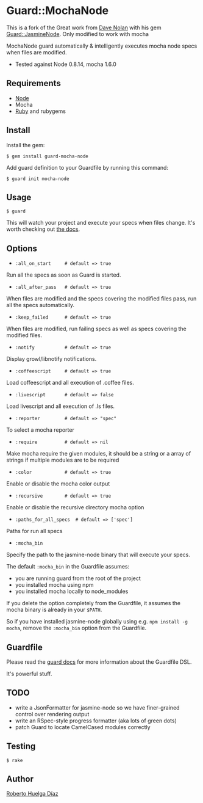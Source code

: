 Guard::MochaNode
==================

This is a fork of the Great work from [Dave Nolan](https://github.com/textgoeshere)
with his gem [Guard::JasmineNode](https://github.com/guard/guard-jasmine-node).
Only modified to work with mocha


MochaNode guard automatically & intelligently executes mocha node specs when files are modified.


* Tested against Node 0.8.14, mocha 1.6.0

Requirements
------------

* [Node](http://nodejs.org/)
* Mocha
* [Ruby](http://ruby-lang.org) and rubygems

Install
-------

Install the gem:

    $ gem install guard-mocha-node

Add guard definition to your Guardfile by running this command:

    $ guard init mocha-node

Usage
-----

    $ guard

This will watch your project and execute your specs when files
change. It's worth checking out [the docs](https://github.com/guard/guard#readme).

Options
-------

* `:all_on_start     # default => true`

Run all the specs as soon as Guard is started.

* `:all_after_pass   # default => true`

When files are modified and the specs covering the modified files
pass, run all the specs automatically.

* `:keep_failed      # default => true`

When files are modified, run failing specs as well as specs covering
the modified files.

* `:notify           # default => true`

Display growl/libnotify notifications.

* `:coffeescript     # default => true`

Load coffeescript and all execution of .coffee files.

* `:livescript       # default => false`

Load livescript and all execution of .ls files.

* `:reporter         # default => "spec"`

To select a mocha reporter

* `:require          # default => nil`

Make mocha require the given modules, it should be a string or a array
of strings if multiple modules are to be required

* `:color            # default => true`

Enable or disable the mocha color output

* `:recursive        # default => true`

Enable or disable the recursive directory mocha option

* `:paths_for_all_specs  # default => ['spec']`

Paths for run all specs

* `:mocha_bin`

Specify the path to the jasmine-node binary that will execute your specs.

The default `:mocha_bin` in the Guardfile assumes:

* you are running guard from the root of the project
* you installed mocha using npm
* you installed mocha locally to node_modules

If you delete the option completely from the Guardfile, it assumes the
mocha binary is already in your `$PATH`.

So if you have installed jasmine-node globally using e.g. `npm install
-g mocha`, remove the `:mocha_bin` option from the Guardfile.

Guardfile
---------

Please read the [guard docs](https://github.com/guard/guard#readme) for
more information about the Guardfile DSL.

It's powerful stuff.


TODO
----

* write a JsonFormatter for jasmine-node so we have finer-grained
  control over rendering output
* write an RSpec-style progress formatter (aka lots of green dots)
* patch Guard to locate CamelCased modules correctly

Testing
-------

    $ rake

Author
------

[Roberto Huelga Díaz](https://github.com/kanzeon)
